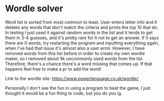 # Wordle solver
Word list is sorted from most common to least.  User enters letter info and it deletes any words that don't match the criteria and prints the top 10 that do.  In testing I just used it against random words in the list and it tends to get them in 3-4 guesses, and it's pretty rare for it not to get an answer.  If it says there are 0 words, try restarting the program and inputting everything again, when I've had that issue it's almost also a user error.  However, I have removed words from this list before in order to create my own wordle maker, so I removed about 9k uncommonly used words from the list.  Therefore, there's a chance there's a word missing that comes up.  If that happens feel free to make a pr to add the word!

Link to the wordle site: https://www.powerlanguage.co.uk/wordle/

Personally I don't see the fun in using a program to beat the game, I just thought it would be a fun thing to code, but you do you ig.
